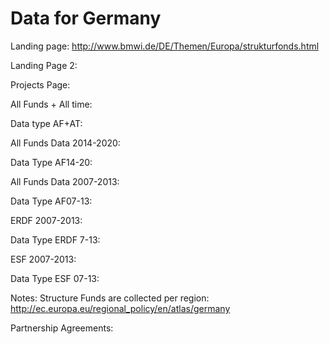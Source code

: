 Data for Germany
=========================
Landing page: http://www.bmwi.de/DE/Themen/Europa/strukturfonds.html

Landing Page 2: 

Projects Page: 

All Funds + All time: 

Data type AF+AT: 

All Funds Data 2014-2020: 

Data Type AF14-20: 

All Funds Data 2007-2013:

Data Type AF07-13: 

ERDF 2007-2013: 

Data Type ERDF 7-13: 

ESF 2007-2013: 

Data Type ESF 07-13: 

Notes: Structure Funds are collected per region: http://ec.europa.eu/regional_policy/en/atlas/germany

Partnership Agreements: